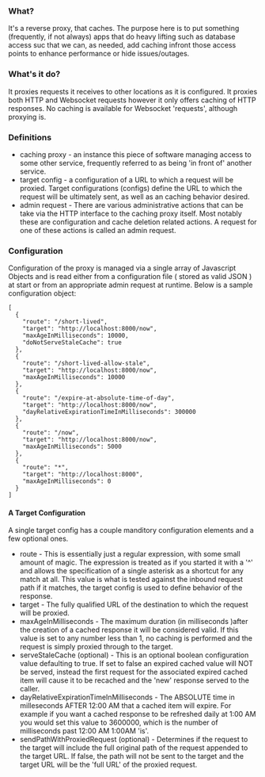 ### What?

It's a reverse proxy, that caches. The purpose here is to put something (frequently, if not always)
apps that do heavy lifting such as database access suc that we can, as needed, add caching infront
those access points to enhance performance or hide issues/outages.


### What's it do?

It proxies requests it receives to other locations as it is configured. It proxies both HTTP and Websocket
requests however it only offers caching of HTTP responses. No caching is available for Websocket 'requests',
although proxying is.

### Definitions

* caching proxy - an instance this piece of software managing access to some other service, frequently 
  referred to as being 'in front of' another service.
* target config - a configuration of a URL to which a request will be proxied. Target configurations (configs)
  define the URL to which the request will be ultimately sent, as well as an caching behavior desired.
* admin request - There are various administrative actions that can be take via the HTTP interface
  to the caching proxy itself. Most notably these are configuration and cache deletion related actions.
  A request for one of these actions is called an admin request.


### Configuration

Configuration of the proxy is managed via a single array of Javascript Objects and is read either 
from a configuration file ( stored as valid JSON ) at start or from an appropriate admin request
at runtime. Below is a sample configuration object:

````
[
  {
    "route": "/short-lived",
    "target": "http://localhost:8000/now",
    "maxAgeInMilliseconds": 10000,
    "doNotServeStaleCache": true
  },
  {
    "route": "/short-lived-allow-stale",
    "target": "http://localhost:8000/now",
    "maxAgeInMilliseconds": 10000
  },
  {
    "route": "/expire-at-absolute-time-of-day",
    "target": "http://localhost:8000/now",
    "dayRelativeExpirationTimeInMilliseconds": 300000   
  },
  {
    "route": "/now",
    "target": "http://localhost:8000/now",
    "maxAgeInMilliseconds": 5000
  },
  {
    "route": "*",
    "target": "http://localhost:8000",
    "maxAgeInMilliseconds": 0
  }
]
````

#### A Target Configuration

A single target config has a couple manditory configuration elements and a few optional ones.

* route - This is essentially just a regular expression, with some small amount of magic. The expression
  is treated as if you started it with a '^' and allows the specification of a single asterisk as
  a shortcut for any match at all. This value is what is tested against the inbound request path 
  if it matches, the target config is used to define behavior of the response.
* target - The fully qualified URL of the destination to which the request will be proxied.
* maxAgeInMilliseconds - The maximum duration (in milliseconds )after the creation of a cached response
  it will be considered valid. If this value is set to any number less than 1, no caching is performed and 
  the request is simply proxied through to the target.
* serveStaleCache (optional) - This is an optional boolean configuration value defaulting to true. If set to false
  an expired cached value will NOT be served, instead the first request for the associated expired cached item
  will cause it to be recached and the 'new' response served to the caller.
* dayRelativeExpirationTimeInMilliseconds - The ABSOLUTE time in milleseconds AFTER 12:00 AM that a cached item
  will expire. For example if you want a cached response to be refreshed daily at 1:00 AM you would set this
  value to 3600000, which is the number of milliseconds past 12:00 AM 1:00AM 'is'.
* sendPathWithProxiedRequest (optional) - Determines if the request to the target will include the full original
  path of the request appended to the target URL. If false, the path will not be sent to the target and the target URL
  will be the 'full URL' of the proxied request.
